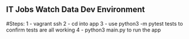## IT Jobs Watch Data Dev Environment

#Steps:
1 - vagrant ssh
2 - cd into app
3 - use python3 -m pytest tests to confirm tests are all working
4 - python3 main.py to run the app
